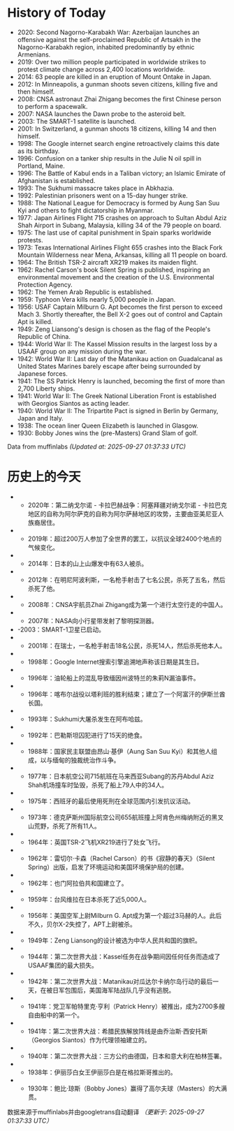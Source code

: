 # History of Today 

- 2020: Second Nagorno-Karabakh War: Azerbaijan launches an offensive against the self-proclaimed Republic of Artsakh in the Nagorno-Karabakh region, inhabited predominantly by ethnic Armenians.
- 2019: Over two million people participated in worldwide strikes to protest climate change across 2,400 locations worldwide.
- 2014: 63 people are killed in an eruption of Mount Ontake in Japan.
- 2012: In Minneapolis, a gunman shoots seven citizens, killing five and then himself.
- 2008: CNSA astronaut Zhai Zhigang becomes the first Chinese person to perform a spacewalk.
- 2007: NASA launches the Dawn probe to the asteroid belt.
- 2003: The SMART-1 satellite is launched.
- 2001: In Switzerland, a gunman shoots 18 citizens, killing 14 and then himself.
- 1998: The Google internet search engine retroactively claims this date as its birthday.
- 1996: Confusion on a tanker ship results in the Julie N oil spill in Portland, Maine.
- 1996: The Battle of Kabul ends in a Taliban victory; an Islamic Emirate of Afghanistan is established.
- 1993: The Sukhumi massacre takes place in Abkhazia.
- 1992: Palestinian prisoners went on a 15-day hunger strike.
- 1988: The National League for Democracy is formed by Aung San Suu Kyi and others to fight dictatorship in Myanmar.
- 1977: Japan Airlines Flight 715 crashes on approach to Sultan Abdul Aziz Shah Airport in Subang, Malaysia, killing 34 of the 79 people on board.
- 1975: The last use of capital punishment in Spain sparks worldwide protests.
- 1973: Texas International Airlines Flight 655 crashes into the Black Fork Mountain Wilderness near Mena, Arkansas, killing all 11 people on board.
- 1964: The British TSR-2 aircraft XR219 makes its maiden flight.
- 1962: Rachel Carson's book Silent Spring is published, inspiring an environmental movement and the creation of the U.S. Environmental Protection Agency.
- 1962: The Yemen Arab Republic is established.
- 1959: Typhoon Vera kills nearly 5,000 people in Japan.
- 1956: USAF Captain Milburn G. Apt becomes the first person to exceed Mach 3. Shortly thereafter, the Bell X-2 goes out of control and Captain Apt is killed.
- 1949: Zeng Liansong's design is chosen as the flag of the People's Republic of China.
- 1944: World War II: The Kassel Mission results in the largest loss by a USAAF group on any mission during the war.
- 1942: World War II: Last day of the Matanikau action on Guadalcanal as United States Marines barely escape after being surrounded by Japanese forces.
- 1941: The SS Patrick Henry is launched, becoming the first of more than 2,700 Liberty ships.
- 1941: World War II: The Greek National Liberation Front is established with Georgios Siantos as acting leader.
- 1940: World War II: The Tripartite Pact is signed in Berlin by Germany, Japan and Italy.
- 1938: The ocean liner Queen Elizabeth is launched in Glasgow.
- 1930: Bobby Jones wins the (pre-Masters) Grand Slam of golf.

Data from muffinlabs
*(Updated at: 2025-09-27 01:37:33 UTC)*

# 历史上的今天 

- -  2020年：第二纳戈尔诺 - 卡拉巴赫战争：阿塞拜疆对纳戈尔诺 - 卡拉巴克地区的自称为阿尔萨克的自称为阿尔萨赫地区的攻势，主要由亚美尼亚人族裔居住。
- -  2019年：超过200万人参加了全世界的罢工，以抗议全球2400个地点的气候变化。
- -  2014年：日本的山上山爆发中有63人被杀。
- -  2012年：在明尼阿波利斯，一名枪手射击了七名公民，杀死了五名，然后杀死了他。
- -  2008年：CNSA宇航员Zhai Zhigang成为第一个进行太空行走的中国人。
- -  2007年：NASA向小行星带发射了黎明探测器。
- -2003：SMART-1卫星已启动。
- -  2001年：在瑞士，一名枪手射击18名公民，杀死14人，然后杀死他本人。
- -  1998年：Google Internet搜索引擎追溯地声称该日期是其生日。
- -  1996年：油轮船上的混乱导致缅因州波特兰的朱莉N漏油事件。
- -  1996年：喀布尔战役以塔利班的胜利结束；建立了一个阿富汗的伊斯兰酋长国。
- -  1993年：Sukhumi大屠杀发生在阿布哈兹。
- -  1992年：巴勒斯坦囚犯进行了15天的绝食。
- -  1988年：国家民主联盟由昂山·基伊（Aung San Suu Kyi）和其他人组成，以与缅甸的独裁统治作斗争。
- -  1977年：日本航空公司715航班在马来西亚Subang的苏丹Abdul Aziz Shah机场撞车时坠毁，杀死了船上79人中的34人。
- -  1975年：西班牙的最后使用死刑在全球范围内引发抗议活动。
- -  1973年：德克萨斯州国际航空公司655航班撞上阿肯色州梅纳附近的黑叉山荒野，杀死了所有11人。
- -  1964年：英国TSR-2飞机XR219进行了处女飞行。
- -  1962年：雷切尔·卡森（Rachel Carson）的书《寂静的春天》（Silent Spring）出版，启发了环境运动和美国环境保护局的创建。
- -  1962年：也门阿拉伯共和国建立了。
- -  1959年：台风维拉在日本杀死了近5,000人。
- -  1956年：美国空军上尉Milburn G. Apt成为第一个超过3马赫的人。此后不久，贝尔X-2失控了，APT上尉被杀。
- -  1949年：Zeng Liansong的设计被选为中华人民共和国的旗帜。
- -  1944年：第二次世界大战：Kassel任务在战争期间因任何任务而造成了USAAF集团的最大损失。
- -  1942年：第二次世界大战：Matanikau对瓜达尔卡纳尔岛行动的最后一天，在被日军包围后，美国海军陆战队几乎没有逃脱。
- -  1941年：党卫军帕特里克·亨利（Patrick Henry）被推出，成为2700多艘自由船中的第一个。
- -  1941年：第二次世界大战：希腊民族解放阵线是由乔治斯·西安托斯（Georgios Siantos）作为代理领袖建立的。
- -  1940年：第二次世界大战：三方公约由德国，日本和意大利在柏林签署。
- -  1938年：伊丽莎白女王伊丽莎白是在格拉斯哥推出的。
- -  1930年：鲍比·琼斯（Bobby Jones）赢得了高尔夫球（Masters）的大满贯。

数据来源于muffinlabs并由googletrans自动翻译
*（更新于: 2025-09-27 01:37:33 UTC）*